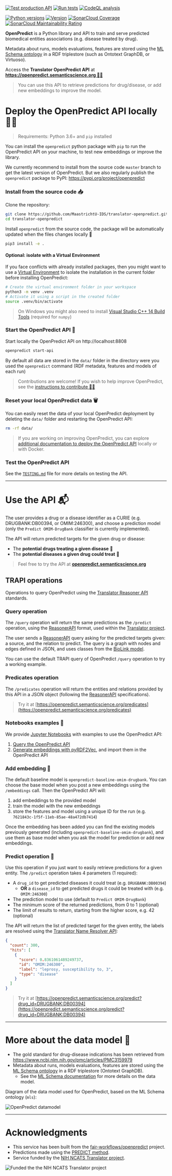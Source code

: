 [![Test production API](https://github.com/MaastrichtU-IDS/translator-openpredict/actions/workflows/run-tests-prod.yml/badge.svg)](https://github.com/MaastrichtU-IDS/translator-openpredict/actions/workflows/run-tests-prod.yml) [![Run tests](https://github.com/MaastrichtU-IDS/translator-openpredict/actions/workflows/run-tests.yml/badge.svg)](https://github.com/MaastrichtU-IDS/translator-openpredict/actions/workflows/run-tests.yml) [![CodeQL analysis](https://github.com/MaastrichtU-IDS/translator-openpredict/actions/workflows/codeql-analysis.yml/badge.svg)](https://github.com/MaastrichtU-IDS/translator-openpredict/actions/workflows/codeql-analysis.yml)

[![Python versions](https://img.shields.io/pypi/pyversions/openpredict)](https://pypi.org/project/openpredict) [![Version](https://img.shields.io/pypi/v/openpredict)](https://pypi.org/project/openpredict) [![SonarCloud Coverage](https://sonarcloud.io/api/project_badges/measure?project=MaastrichtU-IDS_translator-openpredict&metric=coverage)](https://sonarcloud.io/dashboard?id=MaastrichtU-IDS_translator-openpredict) [![SonarCloud Maintainability Rating](https://sonarcloud.io/api/project_badges/measure?project=MaastrichtU-IDS_translator-openpredict&metric=sqale_rating)](https://sonarcloud.io/dashboard?id=MaastrichtU-IDS_translator-openpredict)

**OpenPredict** is a Python library and API to train and serve predicted biomedical entities associations (e.g. disease treated by drug). 

Metadata about runs, models evaluations, features are stored using the [ML Schema ontology](http://ml-schema.github.io/documentation/ML%20Schema.html) in a RDF triplestore (such as Ontotext GraphDB, or Virtuoso).

Access the **Translator OpenPredict API** at **[https://openpredict.semanticscience.org 🔮🐍](https://openpredict.semanticscience.org)**

> You can use this API to retrieve predictions for drug/disease, or add new embeddings to improve the model.

# Deploy the OpenPredict API locally :woman_technologist:

> Requirements: Python 3.6+ and `pip` installed

You can install the `openpredict` python package with `pip` to run the OpenPredict API on your machine, to test new embeddings or improve the library.

We currently recommend to install from the source code `master` branch to get the latest version of OpenPredict. But we also regularly publish the `openpredict` package to PyPI: https://pypi.org/project/openpredict

### Install from the source code :inbox_tray:

Clone the repository:

```bash
git clone https://github.com/MaastrichtU-IDS/translator-openpredict.git
cd translator-openpredict
```

Install `openpredict` from the source code, the package will be automatically updated when the files changes locally :arrows_counterclockwise:

```bash
pip3 install -e .
```

#### Optional: isolate with a Virtual Environment

If you face conflicts with already installed packages, then you might want to use a [Virtual Environment](https://docs.python.org/3/tutorial/venv.html) to isolate the installation in the current folder before installing OpenPredict:

```bash
# Create the virtual environment folder in your workspace
python3 -m venv .venv
# Activate it using a script in the created folder
source .venv/bin/activate
```

> On Windows you might also need to install [Visual Studio C++ 14 Build Tools](https://visualstudio.microsoft.com/visual-cpp-build-tools/) (required for `numpy`)

### Start the OpenPredict API :rocket:

Start locally the OpenPredict API on http://localhost:8808

```bash
openpredict start-api
```

By default all data are stored in the `data/` folder in the directory were you used the `openpredict` command (RDF metadata, features and models of each run)

> Contributions are welcome! If you wish to help improve OpenPredict, see the [instructions to contribute :woman_technologist:](/CONTRIBUTING.md)

### Reset your local OpenPredict data :wastebasket:

You can easily reset the data of your local OpenPredict deployment by deleting the `data/` folder and restarting the OpenPredict API:

```bash
rm -rf data/
```

> If you are working on improving OpenPredict, you can explore [additional documentation to deploy the OpenPredict API](https://github.com/MaastrichtU-IDS/translator-openpredict/tree/master/docs) locally or with Docker.

### Test the OpenPredict API

See the [`TESTING.md`](/TESTING.md) file for more details on testing the API.

---

# Use the API​ :mailbox_with_mail:


The user provides a drug or a disease identifier as a CURIE (e.g. DRUGBANK:DB00394, or OMIM:246300), and choose a prediction model (only the `Predict OMIM-DrugBank` classifier is currently implemented). 

The API will return predicted targets for the given drug or disease:

* The **potential drugs treating a given disease** :pill:
* The **potential diseases a given drug could treat** :microbe:

> Feel free to try the API at **[openpredict.semanticscience.org](https://openpredict.semanticscience.org)**

## TRAPI operations

Operations to query OpenPredict using the [Translator Reasoner API](https://github.com/NCATSTranslator/ReasonerAPI) standards.

### Query operation

The `/query` operation will return the same predictions as the `/predict` operation, using the [ReasonerAPI](https://github.com/NCATSTranslator/ReasonerAPI) format, used within the [Translator project](https://ncats.nih.gov/translator/about).

The user sends a [ReasonerAPI](https://github.com/NCATSTranslator/ReasonerAPI) query asking for the predicted targets given: a source, and the relation to predict. The query is a graph with nodes and edges defined in JSON, and uses classes from the [BioLink model](https://biolink.github.io/biolink-model).

You can use the default TRAPI query of OpenPredict `/query` operation to try a working example.

### Predicates operation

The `/predicates` operation will return the entities and relations provided by this API in a JSON object (following the [ReasonerAPI](https://github.com/NCATSTranslator/ReasonerAPI) specifications).

> Try it at [https://openpredict.semanticscience.org/predicates](https://openpredict.semanticscience.org/predicates)

### Notebooks examples :notebook_with_decorative_cover:

We provide [Jupyter Notebooks](https://jupyter.org/) with examples to use the OpenPredict API:

1. [Query the OpenPredict API](https://github.com/MaastrichtU-IDS/translator-openpredict/blob/master/docs/openpredict-examples.ipynb)
2. [Generate embeddings with pyRDF2Vec](https://github.com/MaastrichtU-IDS/translator-openpredict/blob/master/docs/openpredict-pyrdf2vec-embeddings.ipynb), and import them in the OpenPredict API

### Add embedding :station:

The default baseline model is `openpredict-baseline-omim-drugbank`. You can choose the base model when you post a new embeddings using the `/embeddings` call. Then the OpenPredict API will:

1. add embeddings to the provided model
2. train the model with the new embeddings
3. store the features and model using a unique ID for the run (e.g. `7621843c-1f5f-11eb-85ae-48a472db7414`)

Once the embedding has been added you can find the existing models previously generated (including `openpredict-baseline-omim-drugbank`), and use them as base model when you ask the model for prediction or add new embeddings.

### Predict operation :crystal_ball:

Use this operation if you just want to easily retrieve predictions for a given entity. The `/predict` operation takes 4 parameters (1 required):

* A `drug_id` to get predicted diseases it could treat (e.g. `DRUGBANK:DB00394`)
  * **OR** a `disease_id` to get predicted drugs it could be treated with (e.g. `OMIM:246300`)
* The prediction model to use (default to `Predict OMIM-DrugBank`)
* The minimum score of the returned predictions, from 0 to 1 (optional)
* The limit of results to return, starting from the higher score, e.g. 42 (optional)  

The API will return the list of predicted target for the given entity, the labels are resolved using the [Translator Name Resolver API](http://robokop.renci.org:2434/docs#/lookup/lookup_curies_lookup_post):

```json
{
  "count": 300,
  "hits": [
    {
      "score": 0.8361061489249737,
      "id": "OMIM:246300",
      "label": "leprosy, susceptibility to, 3",
      "type": "disease"
    }
  ]
}
```

> Try it at [https://openpredict.semanticscience.org/predict?drug_id=DRUGBANK:DB00394](https://openpredict.semanticscience.org/predict?drug_id=DRUGBANK:DB00394)

---

# More about the data model :minidisc:

* The gold standard for drug-disease indications has been retrieved from https://www.ncbi.nlm.nih.gov/pmc/articles/PMC3159979
* Metadata about runs, models evaluations, features are stored using the [ML Schema ontology](http://ml-schema.github.io/documentation/ML%20Schema.html) in a RDF triplestore (Ontotext GraphDB).
  * See the [ML Schema documentation](http://ml-schema.github.io/documentation/ML%20Schema.html) for more details on the data model.

Diagram of the data model used for OpenPredict, based on the ML Schema ontology (`mls`):

![OpenPredict datamodel](https://raw.githubusercontent.com/MaastrichtU-IDS/translator-openpredict/master/docs/OpenPREDICT_datamodel.jpg)

---

# Acknowledgments​

* This service has been built from the [fair-workflows/openpredict](https://github.com/fair-workflows/openpredict) project.
* Predictions made using the [PREDICT method](https://www.ncbi.nlm.nih.gov/pmc/articles/PMC3159979/).
* Service funded by the [NIH NCATS Translator project](https://ncats.nih.gov/translator/about). 

![Funded the the NIH NCATS Translator project](https://ncats.nih.gov/files/TranslatorGraphic2020_1100x420.jpg)

